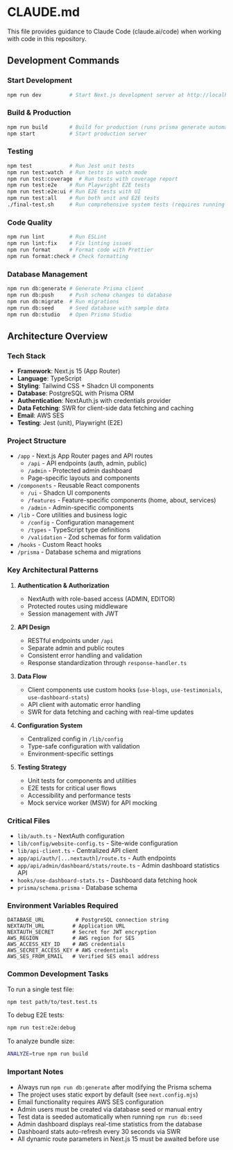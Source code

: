 # CLAUDE.md

This file provides guidance to Claude Code (claude.ai/code) when working with code in this repository.

## Development Commands

### Start Development
```bash
npm run dev         # Start Next.js development server at http://localhost:3000
```

### Build & Production
```bash
npm run build       # Build for production (runs prisma generate automatically)
npm start           # Start production server
```

### Testing
```bash
npm test            # Run Jest unit tests
npm run test:watch  # Run tests in watch mode
npm run test:coverage  # Run tests with coverage report
npm run test:e2e    # Run Playwright E2E tests
npm run test:e2e:ui # Run E2E tests with UI
npm run test:all    # Run both unit and E2E tests
./final-test.sh     # Run comprehensive system tests (requires running dev server)
```

### Code Quality
```bash
npm run lint        # Run ESLint
npm run lint:fix    # Fix linting issues
npm run format      # Format code with Prettier
npm run format:check # Check formatting
```

### Database Management
```bash
npm run db:generate # Generate Prisma client
npm run db:push     # Push schema changes to database
npm run db:migrate  # Run migrations
npm run db:seed     # Seed database with sample data
npm run db:studio   # Open Prisma Studio
```

## Architecture Overview

### Tech Stack
- **Framework**: Next.js 15 (App Router)
- **Language**: TypeScript
- **Styling**: Tailwind CSS + Shadcn UI components
- **Database**: PostgreSQL with Prisma ORM
- **Authentication**: NextAuth.js with credentials provider
- **Data Fetching**: SWR for client-side data fetching and caching
- **Email**: AWS SES
- **Testing**: Jest (unit), Playwright (E2E)

### Project Structure
- `/app` - Next.js App Router pages and API routes
  - `/api` - API endpoints (auth, admin, public)
  - `/admin` - Protected admin dashboard
  - Page-specific layouts and components
- `/components` - Reusable React components
  - `/ui` - Shadcn UI components
  - `/features` - Feature-specific components (home, about, services)
  - `/admin` - Admin-specific components
- `/lib` - Core utilities and business logic
  - `/config` - Configuration management
  - `/types` - TypeScript type definitions
  - `/validation` - Zod schemas for form validation
- `/hooks` - Custom React hooks
- `/prisma` - Database schema and migrations

### Key Architectural Patterns

1. **Authentication & Authorization**
   - NextAuth with role-based access (ADMIN, EDITOR)
   - Protected routes using middleware
   - Session management with JWT

2. **API Design**
   - RESTful endpoints under `/api`
   - Separate admin and public routes
   - Consistent error handling and validation
   - Response standardization through `response-handler.ts`

3. **Data Flow**
   - Client components use custom hooks (`use-blogs`, `use-testimonials`, `use-dashboard-stats`)
   - API client with automatic error handling
   - SWR for data fetching and caching with real-time updates

4. **Configuration System**
   - Centralized config in `/lib/config`
   - Type-safe configuration with validation
   - Environment-specific settings

5. **Testing Strategy**
   - Unit tests for components and utilities
   - E2E tests for critical user flows
   - Accessibility and performance tests
   - Mock service worker (MSW) for API mocking

### Critical Files
- `lib/auth.ts` - NextAuth configuration
- `lib/config/website-config.ts` - Site-wide configuration
- `lib/api-client.ts` - Centralized API client
- `app/api/auth/[...nextauth]/route.ts` - Auth endpoints
- `app/api/admin/dashboard/stats/route.ts` - Admin dashboard statistics API
- `hooks/use-dashboard-stats.ts` - Dashboard data fetching hook
- `prisma/schema.prisma` - Database schema

### Environment Variables Required
```
DATABASE_URL          # PostgreSQL connection string
NEXTAUTH_URL         # Application URL
NEXTAUTH_SECRET      # Secret for JWT encryption
AWS_REGION           # AWS region for SES
AWS_ACCESS_KEY_ID    # AWS credentials
AWS_SECRET_ACCESS_KEY # AWS credentials
AWS_SES_FROM_EMAIL   # Verified SES email address
```

### Common Development Tasks

To run a single test file:
```bash
npm test path/to/test.test.ts
```

To debug E2E tests:
```bash
npm run test:e2e:debug
```

To analyze bundle size:
```bash
ANALYZE=true npm run build
```

### Important Notes
- Always run `npm run db:generate` after modifying the Prisma schema
- The project uses static export by default (see `next.config.mjs`)
- Email functionality requires AWS SES configuration
- Admin users must be created via database seed or manual entry
- Test data is seeded automatically when running `npm run db:seed`
- Admin dashboard displays real-time statistics from the database
- Dashboard stats auto-refresh every 30 seconds via SWR
- All dynamic route parameters in Next.js 15 must be awaited before use